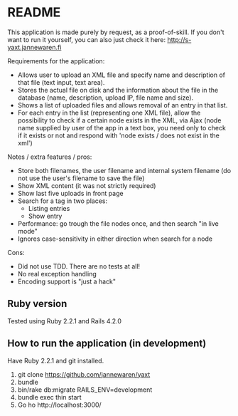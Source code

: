 # README

This application is made purely by request, as a proof-of-skill. If you don't want to run it yourself, you can also just check it here: http://s-yaxt.jannewaren.fi

Requirements for the application:

* Allows user to upload an XML file and specify name and description of that file (text input, text area).
* Stores the actual file on disk and the information about the file in the database (name, description, upload IP, file name and size).
* Shows a list of uploaded files and allows removal of an entry in that list.
* For each entry in the list (representing one XML file), allow the possibility to check if a certain node exists in the XML, via Ajax (node name supplied by user of the app in a text box, you need only to check if it exists or not and respond with 'node exists / does not exist in the xml')

Notes / extra features / pros:

* Store both filenames, the user filename and internal system filename (do not use the user's filename to save the file)
* Show XML content (it was not strictly required)
* Show last five uploads in front page
* Search for a tag in two places:
  * Listing entries
  * Show entry
* Performance: go trough the file nodes once, and then search "in live mode"
* Ignores case-sensitivity in either direction when search for a node

Cons:

* Did not use TDD. There are no tests at all!
* No real exception handling
* Encoding support is "just a hack"


## Ruby version

Tested using Ruby 2.2.1 and Rails 4.2.0


## How to run the application (in development)

Have Ruby 2.2.1 and git installed.

1. git clone https://github.com/jannewaren/yaxt
2. bundle
3. bin/rake db:migrate RAILS_ENV=development
4. bundle exec thin start
5. Go ho http://localhost:3000/
